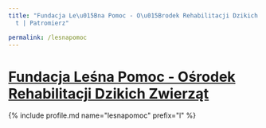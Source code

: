 ```yaml
---
title: "Fundacja Le\u015Bna Pomoc - O\u015Brodek Rehabilitacji Dzikich Zwierz\u0105\
  t | Patromierz"

permalink: /lesnapomoc
---
```


# [Fundacja Leśna Pomoc - Ośrodek Rehabilitacji Dzikich Zwierząt](https://patronite.pl/lesnapomoc)

{% include profile.md name="lesnapomoc" prefix="l" %}

